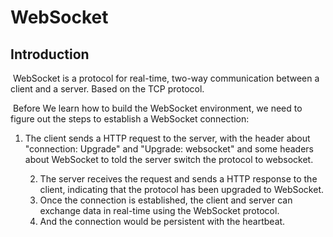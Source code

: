 # WebSocket

## Introduction

​	WebSocket is a protocol for real-time, two-way  communication between a client and a server. Based on the TCP protocol.

​	Before We learn how to build the WebSocket environment, we need to figure out the steps to establish a WebSocket connection:

1. The client sends a HTTP request to the server, with the header about "connection: Upgrade" and "Upgrade: websocket" and some headers about WebSocket to told the server switch the protocol to websocket.

 	2. The server receives the request and sends a HTTP response to the client, indicating that the protocol has been upgraded to WebSocket.
 	3. Once the connection is established, the client and server can exchange data in real-time using the WebSocket protocol.
 	4. And the connection would be persistent with the heartbeat.